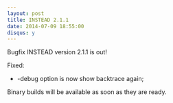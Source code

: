 ```yaml
---
layout: post
title: INSTEAD 2.1.1
date: 2014-07-09 18:55:00
disqus: y
---
```

Bugfix INSTEAD version 2.1.1 is out!

Fixed:

  - -debug option is now show backtrace again;

Binary builds will be available as soon as they are ready.

